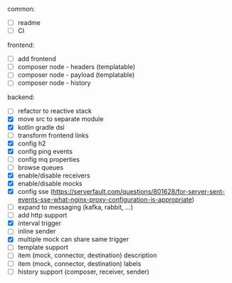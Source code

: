 common:
- [ ] readme
- [ ] CI

frontend:
- [ ] add frontend
- [ ] composer node - headers (templatable)
- [ ] composer node - payload (templatable)
- [ ] composer node - history

backend:
- [ ] refactor to reactive stack
- [x] move src to separate module
- [x] kotlin gradle dsl
- [ ] transform frontend links
- [x] config h2
- [x] config ping events
- [ ] config mq properties
- [ ] browse queues
- [x] enable/disable receivers
- [x] enable/disable mocks
- [x] config sse (https://serverfault.com/questions/801628/for-server-sent-events-sse-what-nginx-proxy-configuration-is-appropriate)
- [ ] expand to messaging (kafka, rabbit, ...)
- [ ] add http support
- [x] interval trigger
- [ ] inline sender
- [x] multiple mock can share same trigger
- [ ] template support
- [ ] item (mock, connector, destination) description
- [ ] item (mock, connector, destination) labels
- [ ] history support (composer, receiver, sender)